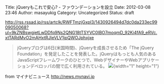 Title: jQueryもこれで安心? - ファウンデーションを設立
Date: 2012-03-08 23:46
Author: masayukig
Category: Uncategorized
Status: draft

<http://rss.rssad.jp/rss/artclk/RWFTmzjGxpl3/1430926494d7dc0da233ec9909050068?ul=9kZNBswgjetLwDDfq9Ns2QNG18tTSYVC0IBO7moqmD_92Ki4fA9_eRVc.xtTARdMvO2mAHxtRJleVLV1jpQWOJphxjxe>  
  
  

> jQueryブログは6日(米国時間)、jQueryを成長させるため「The jQuery
> Foundation」を発足したことを発表した。jQueryはもっとも人気のあるJavaScriptフレームワークのひとつで、WebデザイナーやWebアプリケーションデベロッパの間で広く利用されている。
> ![](http://rss.rssad.jp/rss/artimg/RWFTmzjGxpl3/1430926494d7dc0da233ec9909050068){width="1"
> height="1"}

  
  
from マイナビニュース <http://news.mynavi.jp>
